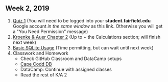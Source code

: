 ## Week 2, 2019
1. [Quiz 1](https://docs.google.com/forms/d/e/1FAIpQLSfvbpipOGOeqGehSIL0q7Ctl8_zT2ZKHuMCiGrD0AHTFU6r4A/viewform?usp=sf_link)
(You will need to be logged into your **student.fairfield.edu** Google account *in the same window* as this link. Otherwise you will get a "You Need Permission" message)
2. [Kroenke & Auer Chapter 2](../Slides/L2_SQL_Select_Queries.pdf) (Up to ~ the Calculations section; will finish next week)
3. [Basic SQLite Usage](../Slides/L3_Basic_SQLite_Usage.pdf) (Time permitting, but can wait until next week)
4. Classwork and Homework
    * Check GitHub Classroom and DataCamp setups
    * [Cape Codd DB](https://classroom.github.com/a/iPwKo_4z)
    * DataCamp: Continue with assigned classes
    * Read the rest of K/A 2
